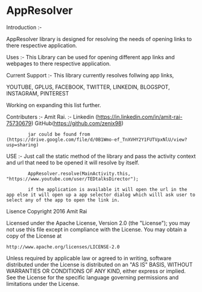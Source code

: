 # AppResolver

Introduction :- 

AppResolver library is designed for resolving the needs of opening links to there respective application.

Uses :- 
This Library can be used for opening different app links and webpages to there respective application.

Current Support :- 
This library currently resolves follwing app links,

YOUTUBE,
GPLUS,
FACEBOOK,
TWITTER,
LINKEDIN,
BLOGSPOT,
INSTAGRAM,
PINTEREST

Working on expanding this list further.


Contributers :- 
Amit Rai. :- Linkedin (https://in.linkedin.com/in/amit-rai-75730679)
            GitHub(https://github.com/zenix98)
            
            jar could be found from (https://drive.google.com/file/d/0B1Wmo-ef_TnXVHY2Y1FUTVpxNlU/view?usp=sharing)
            
            
USE :- 
            Just call the static method of the library and pass the activity context and url that need to be opened it will resolve by itself.
            
            AppResolver.resolve(MainActivity.this, "https://www.youtube.com/user/TEDtalksDirector");
            
            if the application is available it will open the url in the app else it will open up a app selector dialog which willl ask user to select any of the app to open the link in.
            
            


Lisence 
Copyright 2016 Amit Rai

Licensed under the Apache License, Version 2.0 (the "License");
you may not use this file except in compliance with the License.
You may obtain a copy of the License at

    http://www.apache.org/licenses/LICENSE-2.0

Unless required by applicable law or agreed to in writing, software
distributed under the License is distributed on an "AS IS" BASIS,
WITHOUT WARRANTIES OR CONDITIONS OF ANY KIND, either express or implied.
See the License for the specific language governing permissions and
limitations under the License.
